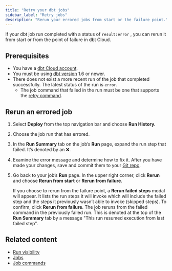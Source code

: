 ```yaml
---
title: "Retry your dbt jobs" 
sidebar_label: "Retry jobs"
description: "Rerun your errored jobs from start or the failure point."
---
```


If your dbt job run completed with a status of `result:error` , you can rerun it from start or from the point of failure in dbt Cloud.

## Prerequisites

- You have a [dbt Cloud account](https://www.getdbt.com/signup).
- You must be using [dbt version](/docs/dbt-versions/upgrade-core-in-cloud) 1.6 or newer.
- There does not exist a more recent run of the job that completed successfully. The latest status of the run is `error`.
    - The job command that failed in the run must be one that supports the [retry command](/reference/commands/retry).

## Rerun an errored job

1. Select **Deploy** from the top navigation bar and choose **Run History.** 
2. Choose the job run that has errored. 
3. In the **Run Summary** tab on the job’s **Run** page, expand the run step that failed. It’s denoted by an :x:. 
4. Examine the error message and determine how to fix it. After you have made your changes, save and commit them to your [Git repo](/docs/collaborate/git-version-control).
5. Go back to your job’s **Run** page. In the upper right corner, click **Rerun** and choose **Rerun from start** or **Rerun from failure**.
    
    If you choose to rerun from the failure point, a **Rerun failed steps** modal will appear. It lists the run steps it will invoke which will include the failed step and the steps it previously wasn’t able to invoke (skipped steps). To confirm, click **Rerun from failure**. The job reruns from the failed command in the previously failed run. This is denoted at the top of the **Run Summary** tab by a message "This run resumed execution from last failed step".

<Lightbox src="/img/docs/deploy/native-retry.gif" width="70%" title="Example of the Rerun options in dbt Cloud"/>

## Related content

- [Run visibility](/docs/deploy/run-visibility)
- [Jobs](/docs/deploy/jobs)
- [Job commands](/docs/deploy/job-commands)